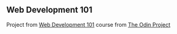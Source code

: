 ## Web Development 101

Project from [Web Development 101](http://www.theodinproject.com/web-development-101) course from [The Odin Project](http://www.theodinproject.com)
